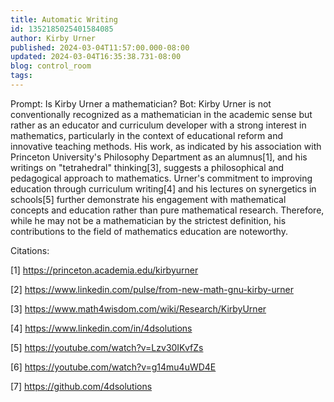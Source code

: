 ```yaml
---
title: Automatic Writing
id: 1352185025401584085
author: Kirby Urner
published: 2024-03-04T11:57:00.000-08:00
updated: 2024-03-04T16:35:38.731-08:00
blog: control_room
tags: 
---
```


[](https://www.flickr.com/photos/kirbyurner/53568468853/in/dateposted/)

Prompt:  Is Kirby Urner a mathematician?
Bot: Kirby Urner is not conventionally recognized as a mathematician in the academic sense but rather as an educator and curriculum developer with a strong interest in mathematics, particularly in the context of educational reform and innovative teaching methods. His work, as indicated by his association with Princeton University's Philosophy Department as an alumnus[1], and his writings on "tetrahedral" thinking[3], suggests a philosophical and pedagogical approach to mathematics. Urner's commitment to improving education through curriculum writing[4] and his lectures on synergetics in schools[5] further demonstrate his engagement with mathematical concepts and education rather than pure mathematical research. Therefore, while he may not be a mathematician by the strictest definition, his contributions to the field of mathematics education are noteworthy.

Citations:

[1] https://princeton.academia.edu/kirbyurner

[2] https://www.linkedin.com/pulse/from-new-math-gnu-kirby-urner

[3] https://www.math4wisdom.com/wiki/Research/KirbyUrner

[4] https://www.linkedin.com/in/4dsolutions

[5] https://youtube.com/watch?v=Lzv30IKvfZs

[6] https://youtube.com/watch?v=g14mu4uWD4E

[7] https://github.com/4dsolutions